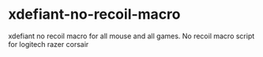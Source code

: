# xdefiant-no-recoil-macro
xdefiant no recoil macro for all mouse and all games. No recoil macro script for logitech razer corsair 
